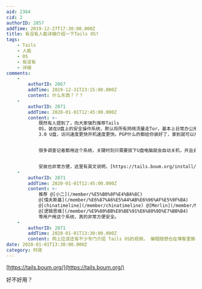 ```yaml
---
aid: 2364
cid: 2
authorID: 2857
addTime: 2019-12-27T17:30:00.000Z
title: 有没有人能详细介绍一下Tails OS?
tags:
    - Tails
    - 人能
    - OS
    - 有没有
    - 详细
comments:
    -
        authorID: 2867
        addTime: 2019-12-31T23:15:00.000Z
        content: 什么东西？？？
    -
        authorID: 2871
        addTime: 2020-01-01T12:45:00.000Z
        content: >-
            既然有人提到了，向大家强烈推荐Tails
            OS，装在U盘上的安全操作系统，默认将所有网络流量走Tor，基本上日常办公用的软件都集成进去了，而且自带非常多的实用隐私工具。你只需要一个最少8G大小的U盘就可以装上它，推荐32G或更大的USB
            3.0 U盘，访问速度更快开机速度更快。PGP什么的都给你装好了，拿到就可以用。


            很多调查记者都用这个系统，关键时刻只需要拔下U盘电脑就会自动关机，并且会清理掉内存里的残余信息。通常内存里的信息断电之后还会保存3-5分钟，如果你遇到FBI或者警察搜查，普通操作系统关机是没有用的，因为警察可以用液氮滴内存将内存里的信息长久保存，带回实验室破解你的所有秘密。


            安装也非常方便，这里有英文说明，[https://tails.boum.org/install/index.en.html](https://tails.boum.org/install/index.en.html)
    -
        authorID: 2871
        addTime: 2020-01-01T12:45:00.000Z
        content: >-
            推荐 @[小二](/member/%E5%B0%8F%E4%BA%8C)
            @[懦夫斯基](/member/%E6%87%A6%E5%A4%AB%E6%96%AF%E5%9F%BA)
            @[chinatimeline](/member/chinatimeline) @[Merlin](/member/Merlin)
            @[逻辑思维](/member/%E9%80%BB%E8%BE%91%E6%80%9D%E7%BB%B4)
            等用户用这个系统，真的非常方便安全。
    -
        authorID: 2871
        addTime: 2020-01-01T13:30:00.000Z
        content: 网上应该还有不少专门介绍 Tails OS的视频， 编程随想也在博客里推荐过。我估计这个论坛里头不少人早就用上了。
date: 2020-01-01T13:30:00.000Z
category: 时政
---
```


[https://tails.boum.org/](https://tails.boum.org/)

好不好用？
